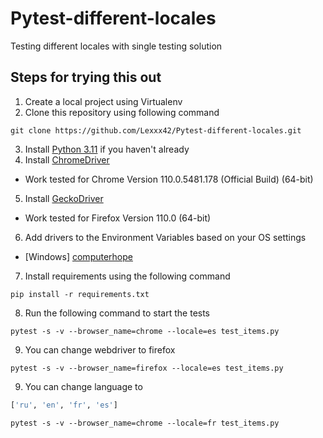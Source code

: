 # Pytest-different-locales

Testing different locales with single testing solution

## Steps for trying this out

1. Create a local project using Virtualenv
2. Clone this repository using following command

```shell
git clone https://github.com/Lexxx42/Pytest-different-locales.git
```

3. Install [Python 3.11](https://www.python.org/downloads/) if you haven't already
4. Install [ChromeDriver](https://chromedriver.chromium.org/downloads)

+ Work tested for Chrome Version 110.0.5481.178 (Official Build) (64-bit)

5. Install [GeckoDriver](https://github.com/mozilla/geckodriver/releases/)

+ Work tested for Firefox Version 110.0 (64-bit)

6. Add drivers to the Environment Variables based on your OS settings

+ [Windows] [computerhope](https://www.computerhope.com/issues/ch000549.htm)

7. Install requirements using the following command

```shell
pip install -r requirements.txt
```

8. Run the following command to start the tests

```shell
pytest -s -v --browser_name=chrome --locale=es test_items.py
```

9. You can change webdriver to firefox

```shell
pytest -s -v --browser_name=firefox --locale=es test_items.py
```

9. You can change language to

```python
['ru', 'en', 'fr', 'es']
```

```shell
pytest -s -v --browser_name=chrome --locale=fr test_items.py
```
